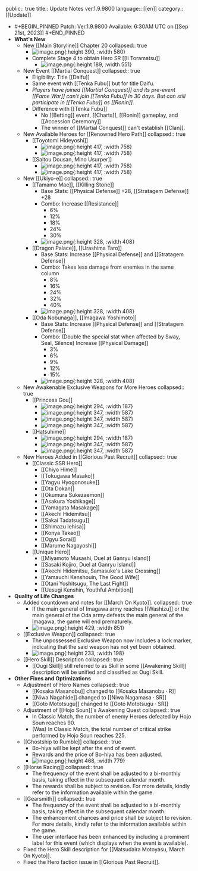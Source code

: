public:: true
title:: Update Notes ver.1.9.9800
language:: [[en]]
category:: [[Update]]

- #+BEGIN_PINNED
  Patch: Ver.1.9.9800
  Available: 6:30AM UTC on [[Sep 21st, 2023]]
  #+END_PINNED
- **What's New**
	- New [[Main Storyline]] Chapter 20
	  collapsed:: true
		- ![image.png](../assets/image_1695266817556_0.png){:height 390, :width 580}
		- Complete Stage 4 to obtain Hero SR [[Ii Toramatsu]]
			- ![image.png](../assets/image_1695266976424_0.png){:height 189, :width 551}
	- New Event [[Martial Conquest]]
	  collapsed:: true
		- Eligibility: Title [[Daifu]]
		- Same event with [[Tenka Fubu]] but for title Daifu.
		- *Players have joined [[Martial Conquest]] and its pre-event [[Fame War]] can't join [[Tenka Fubu]] in 30 days. But can still participate in [[Tenka Fubu]] as [[Ronin]].*
		- Difference with [[Tenka Fubu]]
			- No [[Betting]] event, [[Charts]], [[Ronin]] gameplay, and [[Accession Ceremony]]
			- The winner of [[Martial Conquest]] can't establish [[Clan]].
	- New Available Heroes for [[Renowned Hero Path]]
	  collapsed:: true
		- [[Toyotomi Hideyoshi]]
			- ![image.png](../assets/image_1695272801235_0.png){:height 417, :width 758}
			- ![image.png](../assets/image_1695272815838_0.png){:height 417, :width 758}
		- [[Saitou Dousan, Mino Usurper]]
			- ![image.png](../assets/image_1695272844694_0.png){:height 417, :width 758}
			- ![image.png](../assets/image_1695272858251_0.png){:height 417, :width 758}
	- New [[Ukiyo-e]]
	  collapsed:: true
		- [[Tamamo Mae]], [[Killing Stone]]
			- Base Stats: [[Physical Defense]] +28, [[Stratagem Defense]] +28
			- Combo: Increase [[Resistance]]
				- 6%
				- 12%
				- 18%
				- 24%
				- 30%
			- ![image.png](../assets/image_1695271644103_0.png){:height 328, :width 408}
		- [[Dragon Palace]], [[Urashima Taro]]
			- Base Stats: Increase [[Physical Defense]] and [[Stratagem Defense]]
			- Combo: Takes less damage from enemies in the same column
				- 8%
				- 16%
				- 24%
				- 32%
				- 40%
			- ![image.png](../assets/image_1695271600357_0.png){:height 328, :width 408}
		- [[Oda Nobunaga]], [[Imagawa Yoshimoto]]
			- Base Stats: Increase [[Physical Defense]] and [[Stratagem Defense]]
			- Combo: (Double the special stat when affected by Sway, Seal, Silence) Increase [[Physical Damage]]
				- 3%
				- 6%
				- 9%
				- 12%
				- 15%
			- ![image.png](../assets/image_1695271621169_0.png){:height 328, :width 408}
	- New Awakenable Exclusive Weapons for More Heroes
	  collapsed:: true
		- [[Princess Gou]]
			- ![image.png](../assets/image_1695273112441_0.png){:height 294, :width 187}
			- ![image.png](../assets/image_1695273170851_0.png){:height 347, :width 587}
			- ![image.png](../assets/image_1695273193613_0.png){:height 347, :width 587}
			- ![image.png](../assets/image_1695273293542_0.png){:height 347, :width 587}
		- [[Hatsuhime]]
			- ![image.png](../assets/image_1695273139119_0.png){:height 294, :width 187}
			- ![image.png](../assets/image_1695273221879_0.png){:height 347, :width 587}
			- ![image.png](../assets/image_1695273271874_0.png){:height 347, :width 587}
	- New Heroes Added in [[Glorious Past Recruit]]
	  collapsed:: true
		- [[Classic SSR Hero]]
			- [[Chiyo Hime]]
			- [[Tokugawa Masako]]
			- [[Yagyu Hyogonosuke]]
			- [[Ota Dokan]]
			- [[Okumura Sukezaemon]]
			- [[Asakura Yoshikage]]
			- [[Yamagata Masakage]]
			- [[Akechi Hidemitsu]]
			- [[Sakai Tadatsugu]]
			- [[Shimazu Iehisa]]
			- [[Konya Takao]]
			- [[Ogyu Sorai]]
			- [[Marume Nagayoshi]]
		- [[Unique Hero]]
			- [[Miyamoto Musashi, Duel at Ganryu Island]]
			- [[Sasaki Kojiro, Duel at Ganryu Island]]
			- [[Akechi Hidemitsu, Samasuke's Lake Crossing]]
			- [[Yamauchi Kenshouin, The Good Wife]]
			- [[Otani Yoshitsugu, The Last Fight]]
			- [[Uesugi Kenshin, Youthful Ambition]]
- **Quality of Life Changes**
	- Added countdown and notes for [[March On Kyoto]].
	  collapsed:: true
		- If the main general of Imagawa army reaches [[Washizu]] or the main general of the Oda army defeats the main general of the Imagawa, the game will end prematurely.
		- ![image.png](../assets/image_1695270933304_0.png){:height 429, :width 851}
	- [[Exclusive Weapon]]
	  collapsed:: true
		- The unpossessed Exclusive Weapon now includes a lock marker, indicating that the said weapon has not yet been obtained.
		- ![image.png](../assets/image_1695271010753_0.png){:height 233, :width 198}
	- [[Hero Skill]] Description
	  collapsed:: true
		- [[Ougi Skill]] still referred to as Skill in some [[Awakening Skill]] description will be unified and classified as Ougi Skill.
- **Other Fixes and Optimizations**
	- Adjustment of Hero Names
	  collapsed:: true
		- [[Kosaka Masanobu]] changed to [[Kosaka Masanobu · R]]
		- [[Niwa Nagahide]] changed to [[Niwa Nagamasa · SR]]
		- [[Goto Mototsugu]] changed to [[Goto Mototsugu · SR]]
	- Adjustment of [[Hojo Soun]]'s Awakening Quest
	  collapsed:: true
		- In Classic Match, the number of enemy Heroes defeated by Hojo Soun reaches 90.
		- (Was) In Classic Match, the total number of critical strike performed by Hojo Soun reaches 225.
	- [[Ghostship to Rumble]]
	  collapsed:: true
		- Bo-hiya will be kept after the end of event.
		- Rewards and the price of Bo-hiya has been adjusted.
		- ![image.png](../assets/image_1695274095663_0.png){:height 468, :width 779}
	- [[Horse Racing]]
	  collapsed:: true
		- The frequency of the event shall be adjusted to a bi-monthly basis, taking effect in the subsequent calendar month.
		- The rewards shall be subject to revision. For more details, kindly refer to the information available within the game.
	- [[Gearsmith]]
	  collapsed:: true
		- The frequency of the event shall be adjusted to a bi-monthly basis, taking effect in the subsequent calendar month.
		- The enhancement chances and price shall be subject to revision. For more details, kindly refer to the information available within the game.
		- The user interface has been enhanced by including a prominent label for this event (which displays when the event is available).
	- Fixed the Hero Skill description for [[Matsudaira Motoyasu, March On Kyoto]].
	- Fixed the Hero faction issue in [[Glorious Past Recruit]].